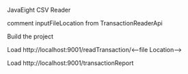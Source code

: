 JavaEight CSV Reader

comment inputFileLocation from TransactionReaderApi

Build the project

Load http://localhost:9001/readTransaction/<--file Location-->

Load http://localhost:9001/transactionReport

